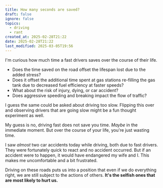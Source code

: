 ```yaml
---
title: How many seconds are saved?
draft: false
ignore: false
topics:
  - driving
  - rant
created_at: 2025-02-28T21:22
date: 2025-02-28T21:22
last_modified: 2025-03-05T19:56
---
```


I'm curious how much time a fast drivers saves over the course of their life. 

- Does the time saved on the road offset the lifespan lost due to the added stress?
- Does it offset the additional time spent at gas stations re-filling the gas tank due to decreased fuel efficiency at faster speeds?
- What about the risk of injury, dying, or car accident?
- Does aggressive speeding and breaking impact the flow of traffic?

I guess the same could be asked about driving too slow. Flipping this over and observing drivers that are going slow might be a fun thought experiment as well.

My guess is no, driving fast does not save you time. *Maybe* in the immediate moment. But over the course of your life, you're just wasting time.

I saw *almost* two car accidents today while driving, both due to fast drivers. They were fortunately quick to react and no accident occurred. But if an accident were to happen, it would have endangered my wife and I. This makes me uncomfortable and a bit frustrated. 

Driving on these roads puts us into a position that even if we do everything right, we are still subject to the actions of others. **It's the selfish ones that are most likely to hurt us.**
